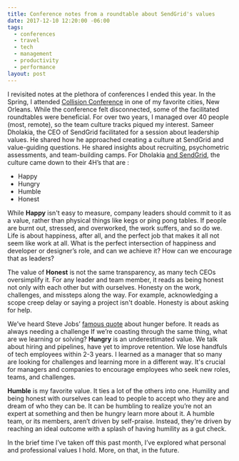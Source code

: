 ```yaml
---
title: Conference notes from a roundtable about SendGrid's values
date: 2017-12-10 12:20:00 -06:00
tags:
  - conferences
  - travel
  - tech
  - management
  - productivity
  - performance
layout: post
---
```


I revisited notes at the plethora of conferences I ended this year. In the Spring, I attended [Collision Conference](https://collisionconf.com/) in one of my favorite cities, New Orleans. While the conference felt disconnected, some of the facilitated roundtables were beneficial. For over two years, I managed over 40 people (most, remote), so the team culture tracks piqued my interest. Sameer Dholakia, the CEO of SendGrid facilitated for a session about leadership values. He shared how he approached creating a culture at SendGrid and value-guiding questions. He shared insights about recruiting, psychometric assessments, and team-building camps. For Dholakia [and SendGrid](https://sendgrid.com/about/), the culture came down to their 4H’s that are :

- Happy
- Hungry
- Humble
- Honest

While **Happy** isn't easy to measure, company leaders should commit to it as a value, rather than physical things like kegs or ping pong tables. If people are burnt out, stressed, and overworked, the work suffers, and so do we. Life is about happiness, after all, and the perfect job that makes it all not seem like work at all. What is the perfect intersection of happiness and developer or designer’s role, and can we achieve it? How can we encourage that as leaders?

The value of **Honest** is not the same transparency, as many tech CEOs oversimplify it. For any leader and team member, it reads as being honest not only with each other but with ourselves. Honesty on the work, challenges, and missteps along the way. For example, acknowledging a scope creep delay or saying a project isn't doable. Honesty is about asking for help.

We’ve heard Steve Jobs’ [famous quote](https://www.washingtonpost.com/blogs/answer-sheet/post/steve-jobs-told-students-stay-hungry-stay-foolish/2011/10/05/gIQA1qVjOL_blog.html) about hunger before. It reads as always needing a challenge If we’re coasting through the same thing, what are we learning or solving? **Hungry** is an underestimated value. We talk about hiring and pipelines, have yet to improve retention. We lose handfuls of tech employees within 2-3 years. I learned as a manager that so many are looking for challenges and learning more in a different way. It's crucial for managers and companies to encourage employees who seek new roles, teams, and challenges.

**Humble** is my favorite value. It ties a lot of the others into one. Humility and being honest with ourselves can lead to people to accept who they are and dream of who they can be. It can be humbling to realize you’re not an expert at something and then be hungry learn more about it. A humble team, or its members, aren’t driven by self-praise. Instead, they're driven by reaching an ideal outcome with a splash of having humility as a gut check.

In the brief time I’ve taken off this past month, I’ve explored what personal and professional values I hold. More, on that, in the future.

